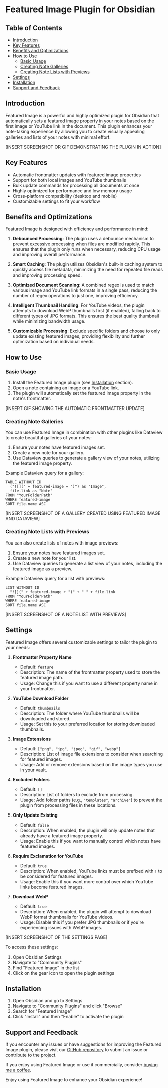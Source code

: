 # Featured Image Plugin for Obsidian

## Table of Contents
- [Introduction](#introduction)
- [Key Features](#key-features)
- [Benefits and Optimizations](#benefits-and-optimizations)
- [How to Use](#how-to-use)
  - [Basic Usage](#basic-usage)
  - [Creating Note Galleries](#creating-note-galleries)
  - [Creating Note Lists with Previews](#creating-note-lists-with-previews)
- [Settings](#settings)
- [Installation](#installation)
- [Support and Feedback](#support-and-feedback)

## Introduction

Featured Image is a powerful and highly optimized plugin for Obsidian that automatically sets a featured image property in your notes based on the first image or YouTube link in the document. This plugin enhances your note-taking experience by allowing you to create visually appealing galleries and lists of your notes with minimal effort.

[INSERT SCREENSHOT OR GIF DEMONSTRATING THE PLUGIN IN ACTION]

## Key Features

- Automatic frontmatter updates with featured image properties
- Support for both local images and YouTube thumbnails
- Bulk update commands for processing all documents at once
- Highly optimized for performance and low memory usage
- Cross-platform compatibility (desktop and mobile)
- Customizable settings to fit your workflow

## Benefits and Optimizations

Featured Image is designed with efficiency and performance in mind:

1. **Debounced Processing**: The plugin uses a debounce mechanism to prevent excessive processing when files are modified rapidly. This ensures that the plugin only runs when necessary, reducing CPU usage and improving overall performance.

2. **Smart Caching**: The plugin utilizes Obsidian's built-in caching system to quickly access file metadata, minimizing the need for repeated file reads and improving processing speed.

3. **Optimized Document Scanning**: A combined regex is used to match various image and YouTube link formats in a single pass, reducing the number of regex operations to just one, improving efficiency.

4. **Intelligent Thumbnail Handling**: For YouTube videos, the plugin attempts to download WebP thumbnails first (if enabled), falling back to different types of JPG formats. This ensures the best quality thumbnail while minimizing bandwidth usage.

5. **Customizable Processing**: Exclude specific folders and choose to only update existing featured images, providing flexibility and further optimization based on individual needs.

## How to Use

### Basic Usage

1. Install the Featured Image plugin (see [Installation](#installation) section).
2. Open a note containing an image or a YouTube link.
3. The plugin will automatically set the featured image property in the note's frontmatter.

[INSERT GIF SHOWING THE AUTOMATIC FRONTMATTER UPDATE]

### Creating Note Galleries

You can use Featured Image in combination with other plugins like Dataview to create beautiful galleries of your notes:

1. Ensure your notes have featured images set.
2. Create a new note for your gallery.
3. Use Dataview queries to generate a gallery view of your notes, utilizing the featured image property.

Example Dataview query for a gallery:

```dataview
TABLE WITHOUT ID
  ("![](" + featured-image + ")") as "Image",
  file.link as "Note"
FROM "YourFolderPath"
WHERE featured-image
SORT file.name ASC
```

[INSERT SCREENSHOT OF A GALLERY CREATED USING FEATURED IMAGE AND DATAVIEW]

### Creating Note Lists with Previews

You can also create lists of notes with image previews:

1. Ensure your notes have featured images set.
2. Create a new note for your list.
3. Use Dataview queries to generate a list view of your notes, including the featured image as a preview.

Example Dataview query for a list with previews:

```dataview
LIST WITHOUT ID
  "![](" + featured-image + ")" + " " + file.link
FROM "YourFolderPath"
WHERE featured-image
SORT file.name ASC
```

[INSERT SCREENSHOT OF A NOTE LIST WITH PREVIEWS]

## Settings

Featured Image offers several customizable settings to tailor the plugin to your needs:

1. **Frontmatter Property Name**
   - Default: `feature`
   - Description: The name of the frontmatter property used to store the featured image path.
   - Usage: Change this if you want to use a different property name in your frontmatter.

2. **YouTube Download Folder**
   - Default: `thumbnails`
   - Description: The folder where YouTube thumbnails will be downloaded and stored.
   - Usage: Set this to your preferred location for storing downloaded thumbnails.

3. **Image Extensions**
   - Default: `["png", "jpg", "jpeg", "gif", "webp"]`
   - Description: List of image file extensions to consider when searching for featured images.
   - Usage: Add or remove extensions based on the image types you use in your vault.

4. **Excluded Folders**
   - Default: `[]`
   - Description: List of folders to exclude from processing.
   - Usage: Add folder paths (e.g., `"templates"`, `"archive"`) to prevent the plugin from processing files in these locations.

5. **Only Update Existing**
   - Default: `false`
   - Description: When enabled, the plugin will only update notes that already have a featured image property.
   - Usage: Enable this if you want to manually control which notes have featured images.

6. **Require Exclamation for YouTube**
   - Default: `true`
   - Description: When enabled, YouTube links must be prefixed with `!` to be considered for featured images.
   - Usage: Enable this if you want more control over which YouTube links become featured images.

7. **Download WebP**
   - Default: `true`
   - Description: When enabled, the plugin will attempt to download WebP format thumbnails for YouTube videos.
   - Usage: Disable this if you prefer JPG thumbnails or if you're experiencing issues with WebP images.

[INSERT SCREENSHOT OF THE SETTINGS PAGE]

To access these settings:

1. Open Obsidian Settings
2. Navigate to "Community Plugins"
3. Find "Featured Image" in the list
4. Click on the gear icon to open the plugin settings

## Installation

1. Open Obsidian and go to Settings
2. Navigate to "Community Plugins" and click "Browse"
3. Search for "Featured Image"
4. Click "Install" and then "Enable" to activate the plugin

## Support and Feedback

If you encounter any issues or have suggestions for improving the Featured Image plugin, please visit our [GitHub repository](https://github.com/johansan/obsidian-featured-image) to submit an issue or contribute to the project.

If you enjoy using Featured Image or use it commercially, consider [buying me a coffee](https://buymeacoffee.com/johansan).

Enjoy using Featured Image to enhance your Obsidian experience!
